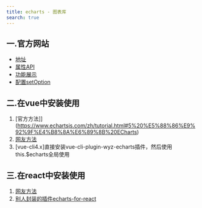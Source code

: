 ```yaml
---
title: echarts - 图表库
search: true
---
```


## 一.官方网站
- [地址](https://www.echartsjs.com/zh/index.html)
- [属性API](https://www.echartsjs.com/zh/api.html#echarts)
- [功能展示](https://www.echartsjs.com/zh/cheat-sheet.html)
- [配置setOption](https://www.echartsjs.com/zh/option.html#title)

## 二.在vue中安装使用

1. [官方方法]](https://www.echartsjs.com/zh/tutorial.html#5%20%E5%88%86%E9%92%9F%E4%B8%8A%E6%89%8B%20ECharts)
2. [网友方法](https://segmentfault.com/a/1190000015453413)
3. [vue-cli4.x]直接安装vue-cli-plugin-wyz-echarts插件，然后使用this.$echarts全局使用

## 三.在react中安装使用
1. [网友方法](https://www.jianshu.com/p/3982ed62dcba)
2. [别人封装的插件echarts-for-react](https://blog.csdn.net/gongch0604/article/details/833461012)